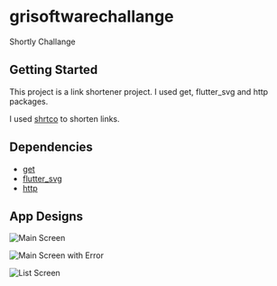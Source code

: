 # grisoftwarechallange

Shortly Challange

## Getting Started

This project is a link shortener project. I used get, flutter_svg and http packages. 

I used [shrtco](https://shrtco.de/docs/) to shorten links.

## Dependencies
- [get](https://pub.dev/packages/get)
- [flutter_svg](https://pub.dev/packages/flutter_svg)
- [http](https://pub.dev/packages/http)


## App Designs

![Main Screen](https://i.ibb.co/ZMcGPmt/simulator-screenshot-26-EDB06-A-8-FE3-4-BD9-9189-AF87-ACB4564-F.png&s=200)

![Main Screen with Error](https://i.ibb.co/dWhvkpW/simulator-screenshot-AD562645-20-BD-48-CB-9-B00-2-F552-C85676-A.png)

![List Screen](https://i.ibb.co/P6nnm69/simulator-screenshot-E13-CAC4-B-17-CE-4537-A526-7-EB2-B62-FF7-D6.png)
